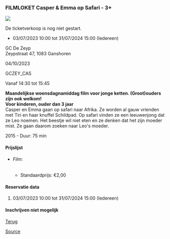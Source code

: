 ### FILMLOKET Casper & Emma op Safari - 3+

![](https://s3-eu-west-1.amazonaws.com/os-kwdo/prod/vgc/images/activity/646f1cf58f463_WS1510-120_-_casper-en-emma-op-safari-trotse-moeders-trailer-informatie-3.jpg)

De ticketverkoop is nog niet gestart.

* 03/07/2023 10:00 tot 31/07/2024 15:00 (Iedereen)

GC De Zeyp  
Zeypstraat 47, 1083 Ganshoren

04/10/2023

GCZEY_CAS

Vanaf 14:30 tot 15:45

**Maandelijkse woensdagnamiddag film voor jonge ketten. (Groot)ouders zijn ook welkom!**  
**Voor kinderen, ouder dan 3 jaar**  
Casper en Emma gaan op safari naar Afrika. Ze worden al gauw vrienden met Tiri en haar knuffel Schildpad. Op safari vinden ze een leeuwenjong dat ze Leo noemen. Het beestje wil niet eten en ze denken dat het zijn moeder mist. Ze gaan daarom zoeken naar Leo's moeder.  
  
  
2015 - Duur: 75 min

#### Prijslijst

* ###### Film:
    
    * Standaardprijs: €2,00

  

#### Reservatie data

1.  03/07/2023 10:00 tot 31/07/2024 15:00 (Iedereen)

#### Inschrijven niet mogelijk

[Terug](/activity/index)

[Source](https://tickets.vgc.be/ticketingActivity/subscribe/GCZEY_CAS)